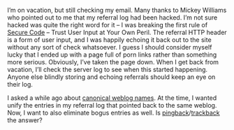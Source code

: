 I’m on vacation, but still checking my email. Many thanks to Mickey
Williams who pointed out to me that my referral log had been hacked. I’m
not sure hacked was quite the right word for it – I was breaking the
first rule of [Secure
Code](http://msdn.microsoft.com/msdnmag/issues/02/09/SecurityTips/default.aspx)
– Trust User Input at Your Own Peril. The referral HTTP header is a form
of user input, and I was happily echoing it back out to the site without
any sort of check whatsoever. I guess I should consider myself lucky
that I ended up with a page full of porn links rather than something
more serious. Obviously, I’ve taken the page down. When I get back from
vacation, I’ll check the server log to see when this started happening.
Anyone else blindly storing and echoing referrals should keep an eye on
their log.

I asked a while ago about [canonical weblog
names](http://devhawk.net/2003/01/20/tracking-referrers/). At the
time, I wanted unify the entries in my referral log that pointed back to
the same weblog. Now, I want to also eliminate bogus entries as well. Is
[pingback](http://www.hixie.ch/specs/pingback/pingback)/[trackback](http://www.movabletype.org/trackback/)
the answer?
